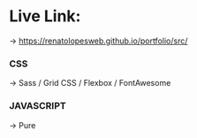 # Live Link:
-> https://renatolopesweb.github.io/portfolio/src/

### CSS
-> Sass / Grid CSS / Flexbox / FontAwesome

### JAVASCRIPT
-> Pure 